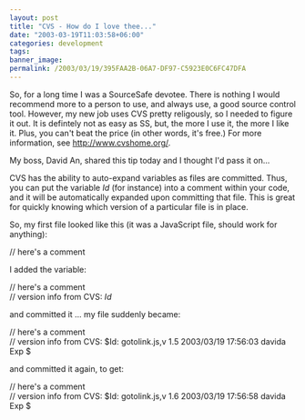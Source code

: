 ```yaml
---
layout: post
title: "CVS - How do I love thee..."
date: "2003-03-19T11:03:58+06:00"
categories: development 
tags: 
banner_image: 
permalink: /2003/03/19/395FAA2B-06A7-DF97-C5923E0C6FC47DFA
---
```


So, for a long time I was a SourceSafe devotee. There is nothing I would recommend more to a person to use, and always use, a good source control tool. However, my new job uses CVS pretty religously, so I needed to figure it out. It is defintely not as easy as SS, but, the more I use it, the more I like it. Plus, you can't beat the price (in other words, it's free.) For more information, see <a href="http://www.cvshome.org/">http://www.cvshome.org/</a>.

My boss, David An, shared this tip today and I thought I'd pass it on...

CVS has the ability to auto-expand variables as files are committed.  Thus, you can put the variable $Id$ (for instance) into a comment within your code, and it will be automatically expanded upon committing that file.  This is great for quickly knowing which version of a particular file is in place.

So, my first file looked like this (it was a JavaScript file, should work for anything):

// here's a comment

I added the variable:

// here's a comment<br>
// version info from CVS: $Id$

and committed it ... my file suddenly became:

// here's a comment<br>
// version info from CVS: $Id: gotolink.js,v 1.5 2003/03/19 17:56:03 davida Exp $

and committed it again, to get: 

// here's a comment<br>
// version info from CVS: $Id: gotolink.js,v 1.6 2003/03/19 17:56:58 davida Exp $